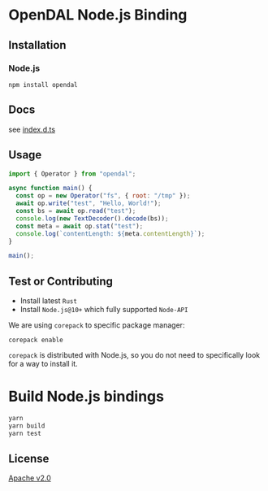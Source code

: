 # OpenDAL Node.js Binding

## Installation

### Node.js

```shell
npm install opendal
```

## Docs

see [index.d.ts](./index.d.ts)

## Usage

```javascript
import { Operator } from "opendal";

async function main() {
  const op = new Operator("fs", { root: "/tmp" });
  await op.write("test", "Hello, World!");
  const bs = await op.read("test");
  console.log(new TextDecoder().decode(bs));
  const meta = await op.stat("test");
  console.log(`contentLength: ${meta.contentLength}`);
}

main();
```

## Test or Contributing

- Install latest `Rust`
- Install `Node.js@10+` which fully supported `Node-API`

We are using `corepack` to specific package manager:

```shell
corepack enable
```

`corepack` is distributed with Node.js, so you do not need to specifically look for a way to install it.

# Build Node.js bindings

```bash
yarn
yarn build
yarn test
```

## License

[Apache v2.0](https://www.apache.org/licenses/LICENSE-2.0)
